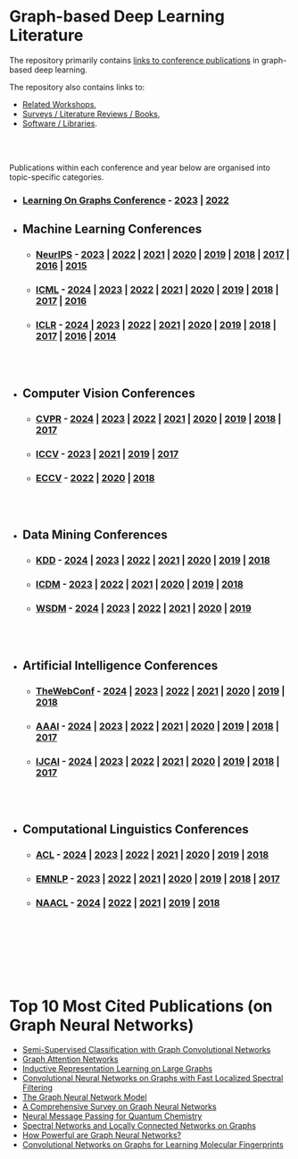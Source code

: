 # Graph-based Deep Learning Literature

The repository primarily contains [links to conference publications](https://github.com/naganandy/graph-based-deep-learning-literature/blob/master/conference-publications/README.md#conferences) in graph-based deep learning.

The repository also contains links to:

- [Related Workshops](https://github.com/naganandy/graph-based-deep-learning-literature/blob/master/conference-publications/folders/workshops/README.md),
- [Surveys / Literature Reviews / Books](https://github.com/naganandy/graph-based-deep-learning-literature/blob/master/conference-publications/folders/surveys/README.md), 
- [Software / Libraries](https://github.com/naganandy/graph-based-deep-learning-literature/blob/master/conference-publications/folders/software/README.md).
 
 <br> </br>

Publications within each conference and year below are organised into topic-specific categories.



* ### [Learning On Graphs Conference](https://logconference.org/) - [2023](https://github.com/naganandy/graph-based-deep-learning-literature/blob/master/conference-publications/folders/years/2023/publications_log23/README.md) | [2022](https://github.com/naganandy/graph-based-deep-learning-literature/blob/master/conference-publications/folders/years/2022/publications_log22/README.md)

- ## Machine Learning Conferences
 
   * ### [NeurIPS](https://nips.cc/)  - [2023](https://github.com/naganandy/graph-based-deep-learning-literature/blob/master/conference-publications/folders/years/2023/publications_neurips23/README.md) | [2022](https://github.com/naganandy/graph-based-deep-learning-literature/blob/master/conference-publications/folders/years/2022/publications_neurips22/README.md) | [2021](https://github.com/naganandy/graph-based-deep-learning-literature/blob/master/conference-publications/folders/years/2021/publications_neurips21/README.md) | [2020](https://github.com/naganandy/graph-based-deep-learning-literature/blob/master/conference-publications/folders/years/2020/publications_neurips20/README.md) | [2019](https://github.com/naganandy/graph-based-deep-learning-literature/blob/master/conference-publications/folders/years/2019/publications_neurips19/README.md) | [2018](https://github.com/naganandy/graph-based-deep-learning-literature/blob/master/conference-publications/folders/years/2018/publications_neurips18/README.md) | [2017](https://github.com/naganandy/graph-based-deep-learning-literature/blob/master/conference-publications/folders/years/2017_and_Earlier/README.MD#neurips-2017) | [2016](https://github.com/naganandy/graph-based-deep-learning-literature/blob/master/conference-publications/folders/years/2017_and_Earlier/README.MD#neurips-2016) | [2015](https://github.com/naganandy/graph-based-deep-learning-literature/blob/master/conference-publications/folders/years/2017_and_Earlier/README.MD#neurips-2015)

   * ### [ICML](https://icml.cc/) - [2024](https://github.com/naganandy/graph-based-deep-learning-literature/blob/master/conference-publications/folders/years/2024/publications_icml24/README.md) | [2023](https://github.com/naganandy/graph-based-deep-learning-literature/blob/master/conference-publications/folders/years/2023/publications_icml23/README.md) | [2022](https://github.com/naganandy/graph-based-deep-learning-literature/blob/master/conference-publications/folders/years/2022/publications_icml22/README.md) | [2021](https://github.com/naganandy/graph-based-deep-learning-literature/blob/master/conference-publications/folders/years/2021/publications_icml21/README.md) |  [2020](https://github.com/naganandy/graph-based-deep-learning-literature/blob/master/conference-publications/folders/years/2020/publications_icml20/README.md) | [2019](https://github.com/naganandy/graph-based-deep-learning-literature/blob/master/conference-publications/folders/years/2019/publications_icml19/README.md) | [2018](https://github.com/naganandy/graph-based-deep-learning-literature/blob/master/conference-publications/folders/years/2018/README.MD#icml-2018-jul) | [2017](https://github.com/naganandy/graph-based-deep-learning-literature/blob/master/conference-publications/folders/years/2017_and_Earlier/README.MD#icml-2017) | [2016](https://github.com/naganandy/graph-based-deep-learning-literature/blob/master/conference-publications/folders/years/2017_and_Earlier/README.MD#icml-2016)
 
   * ### [ICLR](https://iclr.cc/) - [2024](https://github.com/naganandy/graph-based-deep-learning-literature/blob/master/conference-publications/folders/years/2024/publications_iclr24/README.md) | [2023](https://github.com/naganandy/graph-based-deep-learning-literature/blob/master/conference-publications/folders/years/2023/publications_iclr23/README.md) | [2022](https://github.com/naganandy/graph-based-deep-learning-literature/blob/master/conference-publications/folders/years/2022/publications_iclr22/README.md) | [2021](https://github.com/naganandy/graph-based-deep-learning-literature/blob/master/conference-publications/folders/years/2021/publications_iclr21/README.md) | [2020](https://github.com/naganandy/graph-based-deep-learning-literature/blob/master/conference-publications/folders/years/2020/publications_iclr20/README.md) | [2019](https://github.com/naganandy/graph-based-deep-learning-literature/blob/master/conference-publications/folders/years/2019/publications_iclr19/README.md) | [2018](https://github.com/naganandy/graph-based-deep-learning-literature/blob/master/conference-publications/folders/years/2018/README.MD#iclr-2018-may) | [2017](https://github.com/naganandy/graph-based-deep-learning-literature/blob/master/conference-publications/folders/years/2017_and_Earlier/README.MD#iclr-2017) | [2016](https://github.com/naganandy/graph-based-deep-learning-literature/blob/master/conference-publications/folders/years/2017_and_Earlier/README.MD#iclr-2016) | [2014](https://github.com/naganandy/graph-based-deep-learning-literature/blob/master/conference-publications/folders/years/2017_and_Earlier/README.MD#iclr-2014)

<br> </br>

- ## Computer Vision Conferences
   * ### [CVPR](https://cvpr.thecvf.com/) - [2024](https://github.com/naganandy/graph-based-deep-learning-literature/blob/master/conference-publications/folders/years/2024/publications_cvpr24/README.md) | [2023](https://github.com/naganandy/graph-based-deep-learning-literature/blob/master/conference-publications/folders/years/2023/publications_cvpr23/README.md) | [2022](https://github.com/naganandy/graph-based-deep-learning-literature/blob/master/conference-publications/folders/years/2022/publications_cvpr22/README.md) | [2021](https://github.com/naganandy/graph-based-deep-learning-literature/blob/master/conference-publications/folders/years/2021/publications_cvpr21/README.md) | [2020](https://github.com/naganandy/graph-based-deep-learning-literature/blob/master/conference-publications/folders/years/2020/publications_cvpr20/README.md) | [2019](https://github.com/naganandy/graph-based-deep-learning-literature/blob/master/conference-publications/folders/years/2019/publications_cvpr19/README.md) | [2018](https://github.com/naganandy/graph-based-deep-learning-literature/blob/master/conference-publications/folders/years/2018/README.MD#cvpr-2018-jun) | [2017](https://github.com/naganandy/graph-based-deep-learning-literature/blob/master/conference-publications/folders/years/2017_and_Earlier/README.MD#cvpr-2017)
   * ### [ICCV](http://iccv2023.thecvf.com/home) - [2023](https://github.com/naganandy/graph-based-deep-learning-literature/blob/master/conference-publications/folders/years/2023/publications_iccv23/README.md) | [2021](https://github.com/naganandy/graph-based-deep-learning-literature/blob/master/conference-publications/folders/years/2021/publications_iccv21/README.md) | [2019](https://github.com/naganandy/graph-based-deep-learning-literature/blob/master/conference-publications/folders/years/2019/publications_iccv19/README.md) | [2017](https://github.com/naganandy/graph-based-deep-learning-literature/blob/master/conference-publications/folders/years/2017_and_Earlier/README.MD#iccv-2017)
   * ### [ECCV](https://eccv2024.ecva.net/) - [2022](https://github.com/naganandy/graph-based-deep-learning-literature/blob/master/conference-publications/folders/years/2022/publications_eccv22/README.md) | [2020](https://github.com/naganandy/graph-based-deep-learning-literature/blob/master/conference-publications/folders/years/2020/publications_eccv20/README.md) | [2018](https://github.com/naganandy/graph-based-deep-learning-literature/blob/master/conference-publications/folders/years/2018/README.MD#eccv-2018-sep)

<br> </br>
   
- ## Data Mining Conferences
   * ### [KDD](https://www.kdd.org/kdd2024/) - [2024](https://github.com/naganandy/graph-based-deep-learning-literature/tree/master/conference-publications/folders/years/2024/publications_kdd24/README.md) | [2023](https://github.com/naganandy/graph-based-deep-learning-literature/tree/master/conference-publications/folders/years/2023/publications_kdd23/README.md) | [2022](https://github.com/naganandy/graph-based-deep-learning-literature/tree/master/conference-publications/folders/years/2022/publications_kdd22/README.md) | [2021](https://github.com/naganandy/graph-based-deep-learning-literature/tree/master/conference-publications/folders/years/2021/publications_kdd21/README.md) | [2020](https://github.com/naganandy/graph-based-deep-learning-literature/tree/master/conference-publications/folders/years/2020/publications_kdd20/README.md) | [2019](https://github.com/naganandy/graph-based-deep-learning-literature/blob/master/conference-publications/folders/years/2019/publications_kdd19/README.md) | [2018](https://github.com/naganandy/graph-based-deep-learning-literature/blob/master/conference-publications/folders/years/2018/README.MD#kdd-2018-aug)
   * ### [ICDM](https://icdm2024.org/) - [2023](https://github.com/naganandy/graph-based-deep-learning-literature/blob/master/conference-publications/folders/years/2023/publications_icdm23/README.md) | [2022](https://github.com/naganandy/graph-based-deep-learning-literature/blob/master/conference-publications/folders/years/2022/publications_icdm22/README.md) | [2021](https://github.com/naganandy/graph-based-deep-learning-literature/blob/master/conference-publications/folders/years/2021/publications_icdm21/README.md) | [2020](https://github.com/naganandy/graph-based-deep-learning-literature/blob/master/conference-publications/folders/years/2020/publications_icdm20/README.md) | [2019](https://github.com/naganandy/graph-based-deep-learning-literature/blob/master/conference-publications/folders/years/2019/README.MD#icdm-2019-nov) | [2018](https://github.com/naganandy/graph-based-deep-learning-literature/blob/master/conference-publications/folders/years/2018/README.MD#icdm-2018-nov)
   * ### [WSDM](https://www.wsdm-conference.org/2024/) - [2024](https://github.com/naganandy/graph-based-deep-learning-literature/blob/master/conference-publications/folders/years/2024/publications_wsdm24/README.md) | [2023](https://github.com/naganandy/graph-based-deep-learning-literature/blob/master/conference-publications/folders/years/2023/publications_wsdm23/README.md) | [2022](https://github.com/naganandy/graph-based-deep-learning-literature/blob/master/conference-publications/folders/years/2022/publications_wsdm22/README.md) | [2021](https://github.com/naganandy/graph-based-deep-learning-literature/blob/master/conference-publications/folders/years/2021/publications_wsdm21/README.md) | [2020](https://github.com/naganandy/graph-based-deep-learning-literature/blob/master/conference-publications/folders/years/2020/README.MD#wsdm-2020-feb) | [2019](https://github.com/naganandy/graph-based-deep-learning-literature/blob/master/conference-publications/folders/years/2019/README.MD#wsdm-2019-jan) 

<br> </br>

- ## Artificial Intelligence Conferences
   * ### [TheWebConf](https://www2025.thewebconf.org/) - [2024](https://github.com/naganandy/graph-based-deep-learning-literature/blob/master/conference-publications/folders/years/2024/publications_webconf24/README.md)  | [2023](https://github.com/naganandy/graph-based-deep-learning-literature/blob/master/conference-publications/folders/years/2023/publications_webconf23/README.md)  |  [2022](https://github.com/naganandy/graph-based-deep-learning-literature/blob/master/conference-publications/folders/years/2022/publications_webconf22/README.md)  | [2021](https://github.com/naganandy/graph-based-deep-learning-literature/blob/master/conference-publications/folders/years/2021/publications_webconf21/README.md) | [2020](https://github.com/naganandy/graph-based-deep-learning-literature/blob/master/conference-publications/folders/years/2020/publications_www20/README.md) | [2019](https://github.com/naganandy/graph-based-deep-learning-literature/blob/master/conference-publications/folders/years/2019/README.MD#www-2019-may) | [2018](https://github.com/naganandy/graph-based-deep-learning-literature/blob/master/conference-publications/folders/years/2018/README.MD#www-2018-april)
   * ### [AAAI](https://aaai.org/conference/aaai/aaai-25/) - [2024](https://github.com/naganandy/graph-based-deep-learning-literature/blob/master/conference-publications/folders/years/2024/publications_aaai24/README.md) |  [2023](https://github.com/naganandy/graph-based-deep-learning-literature/blob/master/conference-publications/folders/years/2023/publications_aaai23/README.md) | [2022](https://github.com/naganandy/graph-based-deep-learning-literature/blob/master/conference-publications/folders/years/2022/publications_aaai22/README.md) | [2021](https://github.com/naganandy/graph-based-deep-learning-literature/blob/master/conference-publications/folders/years/2021/publications_aaai21/README.md) | [2020](https://github.com/naganandy/graph-based-deep-learning-literature/blob/master/conference-publications/folders/years/2020/publications_aaai20/README.md) | [2019](https://github.com/naganandy/graph-based-deep-learning-literature/blob/master/conference-publications/folders/years/2019/publications_aaai19/README.md) | [2018](https://github.com/naganandy/graph-based-deep-learning-literature/blob/master/conference-publications/folders/years/2018/README.MD#aaai-2018-feb) | [2017](https://github.com/naganandy/graph-based-deep-learning-literature/blob/master/conference-publications/folders/years/2017_and_Earlier/README.MD#aaai-2017)
   * ### [IJCAI](https://ijcai24.org/) - [2024](https://github.com/naganandy/graph-based-deep-learning-literature/blob/master/conference-publications/folders/years/2024/publications_ijcai24/README.md) | [2023](https://github.com/naganandy/graph-based-deep-learning-literature/blob/master/conference-publications/folders/years/2023/publications_ijcai23/README.md) | [2022](https://github.com/naganandy/graph-based-deep-learning-literature/blob/master/conference-publications/folders/years/2022/publications_ijcai22/README.md) | [2021](https://github.com/naganandy/graph-based-deep-learning-literature/blob/master/conference-publications/folders/years/2021/publications_ijcai21/README.md) |  [2020](https://github.com/naganandy/graph-based-deep-learning-literature/blob/master/conference-publications/folders/years/2020/publications_ijcai20/README.md) | [2019](https://github.com/naganandy/graph-based-deep-learning-literature/blob/master/conference-publications/folders/years/2019/publications_ijcai19/README.md) | [2018](https://github.com/naganandy/graph-based-deep-learning-literature/blob/master/conference-publications/folders/years/2018/README.MD#ijcai-2018-jul) | [2017](https://github.com/naganandy/graph-based-deep-learning-literature/blob/master/conference-publications/folders/years/2017_and_Earlier/README.MD#ijcai-2017)

<br> </br>

- ## Computational Linguistics Conferences
   * ### [ACL](https://2024.aclweb.org/) - [2024](https://github.com/naganandy/graph-based-deep-learning-literature/blob/master/conference-publications/folders/years/2024/publications_acl24/README.md) | [2023](https://github.com/naganandy/graph-based-deep-learning-literature/blob/master/conference-publications/folders/years/2023/publications_acl23/README.md) | [2022](https://github.com/naganandy/graph-based-deep-learning-literature/blob/master/conference-publications/folders/years/2022/publications_acl22/README.md) | [2021](https://github.com/naganandy/graph-based-deep-learning-literature/blob/master/conference-publications/folders/years/2021/publications_acl21/README.md) | [2020](https://github.com/naganandy/graph-based-deep-learning-literature/blob/master/conference-publications/folders/years/2020/publications_acl20/README.md) | [2019](https://github.com/naganandy/graph-based-deep-learning-literature/blob/master/conference-publications/folders/years/2019/publications_acl19/README.md) | [2018](https://github.com/naganandy/graph-based-deep-learning-literature/blob/master/conference-publications/folders/years/2018/README.MD#acl-2018-jul)
    * ### [EMNLP](https://2024.emnlp.org/) - [2023](https://github.com/naganandy/graph-based-deep-learning-literature/blob/master/conference-publications/folders/years/2023/publications_emnlp23/README.md) | [2022](https://github.com/naganandy/graph-based-deep-learning-literature/blob/master/conference-publications/folders/years/2022/publications_emnlp22/README.md) | [2021](https://github.com/naganandy/graph-based-deep-learning-literature/blob/master/conference-publications/folders/years/2021/publications_emnlp21/README.md) | [2020](https://github.com/naganandy/graph-based-deep-learning-literature/blob/master/conference-publications/folders/years/2020/publications_emnlp20/README.md) | [2019](https://github.com/naganandy/graph-based-deep-learning-literature/blob/master/conference-publications/folders/years/2019/publications_emnlp19/README.md) | [2018](https://github.com/naganandy/graph-based-deep-learning-literature/blob/master/conference-publications/folders/years/2018/README.MD#emnlp-2018-nov) | [2017](https://github.com/naganandy/graph-based-deep-learning-literature/blob/master/conference-publications/folders/years/2017_and_Earlier/README.MD#emnlp-2017)
  * ### [NAACL](https://2024.naacl.org/) - [2024](https://github.com/naganandy/graph-based-deep-learning-literature/blob/master/conference-publications/folders/years/2024/publications_naacl24/README.md) | [2022](https://github.com/naganandy/graph-based-deep-learning-literature/blob/master/conference-publications/folders/years/2022/publications_naacl22/README.md) | [2021](https://github.com/naganandy/graph-based-deep-learning-literature/blob/master/conference-publications/folders/years/2021/publications_naacl21/README.md) | [2019](https://github.com/naganandy/graph-based-deep-learning-literature/blob/master/conference-publications/folders/years/2019/README.MD#naacl-2019-jun) | [2018](https://github.com/naganandy/graph-based-deep-learning-literature/blob/master/conference-publications/folders/years/2018/README.MD#naacl-2018-jun)

<br> </br>
<br> </br>
<br> </br>

# Top 10 Most Cited Publications (on Graph Neural Networks)
- [Semi-Supervised Classification with Graph Convolutional Networks](https://github.com/naganandy/graph-based-deep-learning-literature/blob/master/conference-publications/folders/years/2017_and_Earlier/gcn_iclr17/README.md)
- [Graph Attention Networks](https://github.com/naganandy/graph-based-deep-learning-literature/blob/master/conference-publications/folders/years/2018/publications_conf18/gan_iclr18/README.md)
- [Inductive Representation Learning on Large Graphs](https://github.com/naganandy/graph-based-deep-learning-literature/blob/master/conference-publications/folders/years/2017_and_Earlier/graphsage_neurips17/README.md)
- [Convolutional Neural Networks on Graphs with Fast Localized Spectral Filtering](https://github.com/naganandy/graph-based-deep-learning-literature/blob/master/conference-publications/folders/years/2017_and_Earlier/chebnet_neurips16/README.md)
- [The Graph Neural Network Model](https://github.com/naganandy/graph-based-deep-learning-literature/blob/master/conference-publications/folders/years/2017_and_Earlier/gnn_tnn09/README.md)
- [A Comprehensive Survey on Graph Neural Networks](https://github.com/naganandy/graph-based-deep-learning-literature/blob/master/conference-publications/folders/surveys/gnnsurvey_tnnls21/README.md)
- [Neural Message Passing for Quantum Chemistry](https://github.com/naganandy/graph-based-deep-learning-literature/blob/master/conference-publications/folders/years/2017_and_Earlier/mpnn_icml17/README.md)
- [Spectral Networks and Locally Connected Networks on Graphs](https://github.com/naganandy/graph-based-deep-learning-literature/blob/master/conference-publications/folders/years/2017_and_Earlier/graphcnn_iclr14/README.md)
- [How Powerful are Graph Neural Networks?](https://github.com/naganandy/graph-based-deep-learning-literature/blob/master/conference-publications/folders/years/2019/publications_iclr19/gin_iclr19/README.md)
- [Convolutional Networks on Graphs for Learning Molecular Fingerprints](https://github.com/naganandy/graph-based-deep-learning-literature/blob/master/conference-publications/folders/years/2017_and_Earlier/graphcnn_neurips15/README.md)
